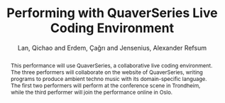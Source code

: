 ---
title: "Performing with QuaverSeries Live Coding Environment"
abstract: "This performance will use QuaverSeries, a collaborative live coding environment. The three performers will collaborate on the website of QuaverSeries, writing programs to produce ambient techno music with its domain-specific language. The first two performers will perform at the conference scene in Trondheim, while the third performer will join the performance online in Oslo."
address: "Trondheim, Norway"
booktitle: "Proceedings of the International Web Audio Conference"
editor: "Xambó, Anna and Martín, Sara R. and Roma, Gerard"
month: "December"
publisher: "NTNU"
series: "WAC '19"
pages: "156--157"
ID: "27"
author: "Lan, Qichao and Erdem, Çağrı and Jensenius, Alexander Refsum"
webAuthor: "Qichao Lan, Çağrı Erdem, Alexander Refsum Jensenius"
track: "Performance"
year: "2019"
tags: year2019
media: https://youtu.be/qnEiHg6ljTk
pdflink: "/_data/papers/pdf/2019/2019_27.pdf"
ISSN: "2663-5844"
---